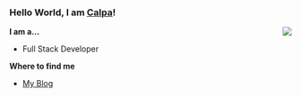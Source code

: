### Hello World, I am [Calpa](https://calpa.me)!

<img src="https://github-readme-stats-mrdulin.vercel.app/api?username=calpa&show_icons=true&hide_border=true&icon_color=586069&title_color=60696f&include_all_commits=true&hide_title=true" align="right" />

**I am a...**

- Full Stack Developer

**Where to find me**

- [My Blog](https://calpa.me/)
